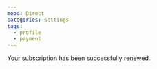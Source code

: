 ```yaml
---
mood: Direct
categories: Settings
tags:
  - profile
  - payment
---
```

Your subscription has been successfully renewed.